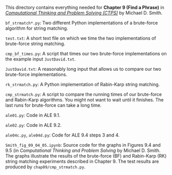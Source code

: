 This directory contains everything needed for
**Chapter 9 (Find a Phrase)** in
[*Computational Thinking and Problem Solving (CTPS)*](https://profsmith89.github.io/ctps/ctps.html)
by Michael D. Smith.

`bf_strmatch*.py`: Two different Python implementations of a brute-force algorithm for string matching.

`test.txt`: A short text file on which we time the two implementations of brute-force string matching.

`cmp_bf_times.py`: A script that times our two brute-force implementations on the example input `JustDavid.txt`.

`JustDavid.txt`: A reasonably long input that allows us to compare our two brute-force implementations.

`rk_strmatch.py`: A Python implementation of Rabin-Karp string matching.

`cmp_strmatch.py`: A script to compare the running times of our brute-force and Rabin-Karp algorithms.  You might not want to wait until it finishes. The last runs for brute-force can take a long time.

`ale01.py`: Code in ALE 9.1.

`ale02.py`: Code in ALE 9.2.

`ale04c.py`, `ale04d.py`: Code for ALE 9.4 steps 3 and 4.

`Smith_fig_09_04_05.ipynb`: Source code for the graphs in Figures 9.4 and 9.5 (in _Computational Thinking and Problem Solving_ by Michael D. Smith. The graphs illustrate the results of the brute-force (BF) and Rabin-Karp (RK) string matching experiments described in Chapter 9. The test results are produced by `chap09/cmp_strmatch.py`.
